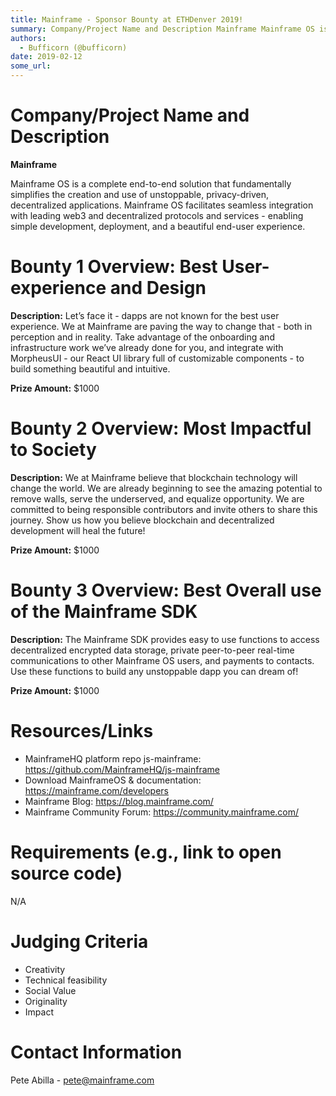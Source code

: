 ```yaml
---
title: Mainframe - Sponsor Bounty at ETHDenver 2019!
summary: Company/Project Name and Description Mainframe Mainframe OS is a complete end-to-end solution that fundamentally simplifies the creation and use of unstoppable, privacy-driven, decentralized applications. Mainframe OS facilitates seamless integration with leading web3 and decentralized protocols and services - enabling simple development, deployment, and a beautiful end-user experience. Bounty 1 Overview- Best User-experience and Design Description- Let’s face it - dapps are not known for the be
authors:
  - Bufficorn (@bufficorn)
date: 2019-02-12
some_url: 
---
```


# Company/Project Name and Description

**Mainframe**

Mainframe OS is a complete end-to-end solution that fundamentally simplifies the creation and use of unstoppable, privacy-driven, decentralized applications. Mainframe OS facilitates seamless integration with leading web3 and decentralized protocols and services - enabling simple development, deployment, and a beautiful end-user experience.

# Bounty 1 Overview: Best User-experience and Design

**Description:** Let’s face it - dapps are not known for the best user experience. We at Mainframe are paving the way to change that - both in perception and in reality. Take advantage of the onboarding and infrastructure work we’ve already done for you, and integrate with MorpheusUI - our React UI library full of customizable components - to build something beautiful and intuitive.

**Prize Amount:** $1000

# Bounty 2 Overview: Most Impactful to Society

**Description:** We at Mainframe believe that blockchain technology will change the world. We are already beginning to see the amazing potential to remove walls, serve the underserved, and equalize opportunity. We are committed to being responsible contributors and invite others to share this journey. Show us how you believe blockchain and decentralized development will heal the future!

**Prize Amount:** $1000

# Bounty 3 Overview: Best Overall use of the Mainframe SDK

**Description:** The Mainframe SDK provides easy to use functions to access decentralized encrypted data storage, private peer-to-peer real-time communications to other Mainframe OS users, and payments to contacts. Use these functions to build any unstoppable dapp you can dream of!

**Prize Amount:** $1000

# Resources/Links

- MainframeHQ platform repo js-mainframe: https://github.com/MainframeHQ/js-mainframe
- Download MainframeOS & documentation: https://mainframe.com/developers
- Mainframe Blog: https://blog.mainframe.com/
- Mainframe Community Forum: https://community.mainframe.com/

# Requirements (e.g., link to open source code)

N/A

# Judging Criteria

- Creativity
- Technical feasibility
- Social Value
- Originality
- Impact

# Contact Information

Pete Abilla - pete@mainframe.com
